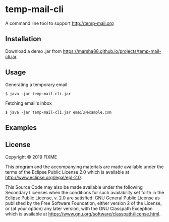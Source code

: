 # temp-mail-cli

A command line tool to support http://temp-mail.org

## Installation

Download a demo .jar from https://marsha88.github.io/projects/temp-mail-cli.jar

## Usage

Generating a temporary email

`$ java -jar temp-mail-cli.jar`

Fetching email's inbox

`$ java -jar temp-mail-cli.jar email@example.com`

## Examples

## License

Copyright © 2019 FIXME

This program and the accompanying materials are made available under the
terms of the Eclipse Public License 2.0 which is available at
http://www.eclipse.org/legal/epl-2.0.

This Source Code may also be made available under the following Secondary
Licenses when the conditions for such availability set forth in the Eclipse
Public License, v. 2.0 are satisfied: GNU General Public License as published by
the Free Software Foundation, either version 2 of the License, or (at your
option) any later version, with the GNU Classpath Exception which is available
at https://www.gnu.org/software/classpath/license.html.
